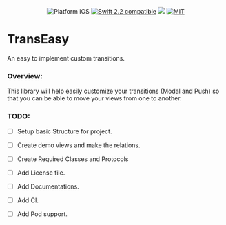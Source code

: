 
<p align="center">
<img src="https://img.shields.io/badge/platform-iOS-blue.svg?style=flat" alt="Platform iOS" />
<a href="https://developer.apple.com/swift"><img src="https://img.shields.io/badge/Swift_2.2-compatible-4BC51D.svg?style=flat" alt="Swift 2.2 compatible" /></a>
<a href="https://cocoapods.org"><img src='https://img.shields.io/cocoapods/v/TransEasy.svg' /></a>
<a href="http://mit-license.org"><img src="https://img.shields.io/badge/license-MIT-blue.svg?style=flat" alt="MIT" /></a>

</p>

# TransEasy
An easy to implement custom transitions.



### Overview:

This library will help easily customize your transitions (Modal and Push) so that you can be able to move your views from one to another.

### TODO:

- [ ] Setup basic Structure for project.
- [ ] Create demo views and make the relations.
- [ ] Create Required Classes and Protocols
- [ ] Add License file.
- [ ] Add Documentations.
- [ ] Add CI.
- [ ] Add Pod support.

